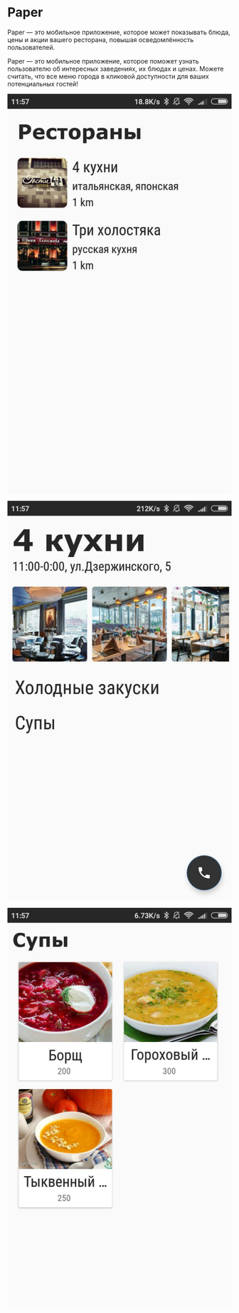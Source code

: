 # Paper

Paper — это мобильное приложение, которое может показывать блюда, цены и акции вашего ресторана, повышая осведомлённость пользователей.

Paper — это мобильное приложение, которое поможет узнать пользователю об интересных заведениях, их блюдах и ценах. Можете считать, что все меню города в кликовой доступности для ваших потенциальных гостей!

![](https://github.com/MrSpock99/Paper/blob/master/screenshots/photo_2020-05-13_12-04-54.jpg)

![](https://github.com/MrSpock99/Paper/blob/master/screenshots/photo_2020-05-13_12-04-53.jpg)

![](https://github.com/MrSpock99/Paper/blob/master/screenshots/photo_2020-05-13_12-04-52.jpg)
